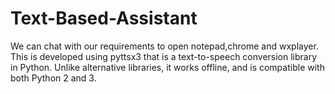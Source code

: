 # Text-Based-Assistant
We can chat with our requirements to open notepad,chrome and wxplayer. This is developed using pyttsx3 that is a text-to-speech conversion library in Python. Unlike alternative libraries, it works offline, and is compatible with both Python 2 and 3.
